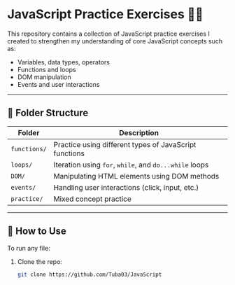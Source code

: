 # JavaScript Practice Exercises 🧠✨

This repository contains a collection of JavaScript practice exercises I created to strengthen my understanding of core JavaScript concepts such as:

- Variables, data types, operators
- Functions and loops
- DOM manipulation
- Events and user interactions

---

## 📂 Folder Structure

| Folder      | Description |
|-------------|-------------|
| `functions/` | Practice using different types of JavaScript functions |
| `loops/`     | Iteration using `for`, `while`, and `do...while` loops |
| `DOM/`       | Manipulating HTML elements using DOM methods |
| `events/`    | Handling user interactions (click, input, etc.) |
| `practice/`  | Mixed concept practice |

---

## 🚀 How to Use

To run any file:
1. Clone the repo:  
   ```bash
   git clone https://github.com/Tuba03/JavaScript
